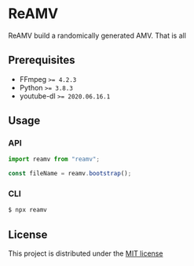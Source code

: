 # ReAMV

ReAMV build a randomically generated AMV. That is all

## Prerequisites

- FFmpeg `>= 4.2.3`
- Python `>= 3.8.3`
- youtube-dl `>= 2020.06.16.1`

## Usage

### API

```javascript
import reamv from "reamv";

const fileName = reamv.bootstrap();
```

### CLI

```sh
$ npx reamv
```

## License

This project is distributed under the [MIT license](LICENSE)
